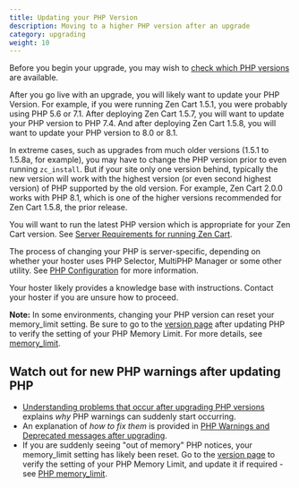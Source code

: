 ```yaml
---
title: Updating your PHP Version 
description: Moving to a higher PHP version after an upgrade
category: upgrading 
weight: 10
---
```


Before you begin your upgrade, you may wish to [check which PHP versions](/user/upgrading/check_php_version) are available. 

After you go live with an upgrade, you will likely want to update your PHP Version.  For example, if you were running Zen Cart 1.5.1, you were probably using PHP 5.6 or 7.1.  After deploying Zen Cart 1.5.7, you will want to update your PHP version to PHP 7.4. And after deploying Zen Cart 1.5.8, you will want to update your PHP version to 8.0 or 8.1.  

In extreme cases, such as upgrades from much older versions (1.5.1 to 1.5.8a, for example), you may have to change the PHP version prior to even running `zc_install`.   But if your site only one version behind, typically the new version will work with the highest version (or even second highest version) of PHP supported by the old version.  For example, Zen Cart 2.0.0 works with PHP 8.1, which is one of the higher versions recommended for Zen Cart 1.5.8, the prior release. 

You will want to run the latest PHP version which is appropriate for your Zen Cart version.  See  [Server Requirements for running Zen Cart](/user/first_steps/server_requirements/#php-version).

The process of changing your PHP is server-specific, depending on whether your hoster uses PHP Selector, MultiPHP Manager or some other utility. See [PHP Configuration](/user/upgrading/php_configuration/) for more information. 

Your hoster likely provides a knowledge base with instructions.  Contact your hoster if you are unsure how to proceed. 

**Note:** In some environments, changing your PHP version can reset your memory_limit setting.  Be sure to go to the [version page](/user/admin_pages/tools/server_info/) after updating PHP to verify the setting of your PHP Memory Limit.  For more details, see [memory_limit](/user/running/memory_limit/). 

## Watch out for new PHP warnings after updating PHP

- [Understanding problems that occur after upgrading PHP versions](/user/troubleshooting/php_debug_logs/) explains *why* PHP warnings can suddenly start occurring.  
- An explanation of *how to fix them* is provided in [PHP Warnings and Deprecated messages after upgrading](/user/upgrading/php_warnings/).
- If you are suddenly seeing "out of memory" PHP notices, your memory_limit setting has likely been reset. Go to the [version page](/user/admin_pages/tools/server_info/) to verify the setting of your PHP Memory Limit, and update it if required - see [PHP memory_limit](/user/running/memory_limit/). 

